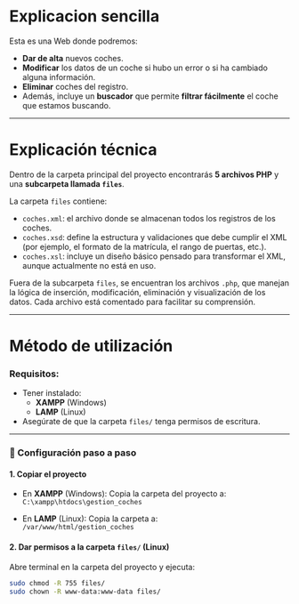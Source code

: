 # Explicacion sencilla
Esta es una Web donde podremos:
- **Dar de alta** nuevos coches.
- **Modificar** los datos de un coche si hubo un error o si ha cambiado alguna información.
- **Eliminar** coches del registro.
- Además, incluye un **buscador** que permite **filtrar fácilmente** el coche que estamos buscando.

---

# Explicación técnica

Dentro de la carpeta principal del proyecto encontrarás **5 archivos PHP** y una **subcarpeta llamada `files`**.

La carpeta `files` contiene:

- `coches.xml`: el archivo donde se almacenan todos los registros de los coches.
- `coches.xsd`: define la estructura y validaciones que debe cumplir el XML (por ejemplo, el formato de la matrícula, el rango de puertas, etc.).
- `coches.xsl`: incluye un diseño básico pensado para transformar el XML, aunque actualmente no está en uso.

Fuera de la subcarpeta `files`, se encuentran los archivos `.php`, que manejan la lógica de inserción, modificación, eliminación y visualización de los datos. Cada archivo está comentado para facilitar su comprensión.

---

# Método de utilización 

### Requisitos:

- Tener instalado:
  - **XAMPP** (Windows)
  - **LAMP** (Linux)
- Asegúrate de que la carpeta `files/` tenga permisos de escritura.

---

### 🧰 Configuración paso a paso

#### 1. Copiar el proyecto

- En **XAMPP** (Windows):
  Copia la carpeta del proyecto a:  
  `C:\xampp\htdocs\gestion_coches`

- En **LAMP** (Linux):
  Copia la carpeta a:  
  `/var/www/html/gestion_coches`

#### 2. Dar permisos a la carpeta `files/` (Linux)

Abre terminal en la carpeta del proyecto y ejecuta:

```bash
sudo chmod -R 755 files/
sudo chown -R www-data:www-data files/
